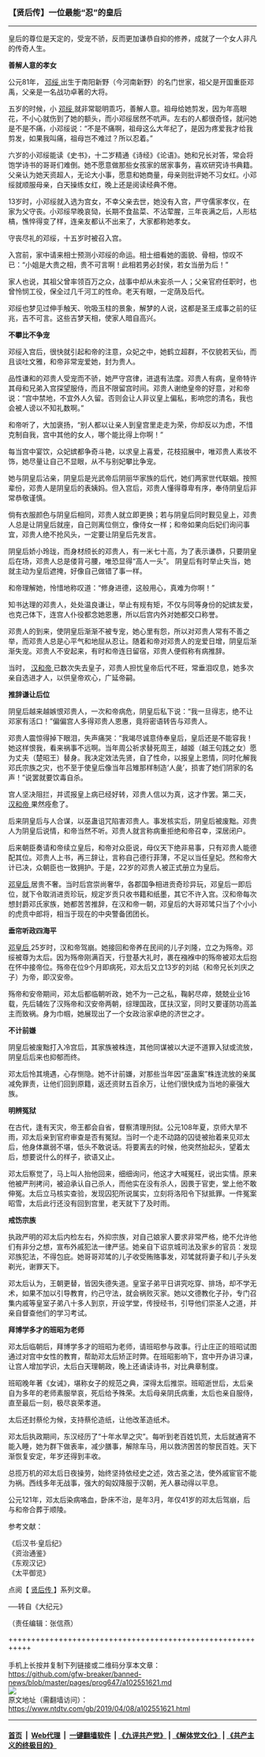 ### 【贤后传】一位最能“忍”的皇后
------------------------

<div class="post_content" itemprop="articleBody">
 <p>
  皇后的尊位是天定的，受宠不骄，反而更加谦恭自抑的修养，成就了一个女人非凡的传奇人生。
 </p>
 <p>
  <strong>
   善解人意的孝女
  </strong>
 </p>
 <p>
  公元81年，
  <a href="https://www.ntdtv.com/gb/邓绥.htm">
   邓绥
  </a>
  出生于南阳新野（今河南新野）的名门世家，祖父是开国重臣邓禹，父亲是一名战功卓著的大将。
 </p>
 <p>
  五岁的时候，小
  <a href="https://www.ntdtv.com/gb/邓绥.htm">
   邓绥
  </a>
  就非常聪明乖巧，善解人意。祖母给她剪发，因为年高眼花，不小心就伤到了她的额头，而小邓绥居然不吭声。左右的人都很奇怪，就问她是不是不痛，小邓绥说：“不是不痛啊，祖母这么大年纪了，是因为疼爱我才给我剪发，如果我叫痛，祖母岂不难过？所以忍着。”
 </p>
 <p>
  六岁的小邓绥能读《史书》，十二岁精通《诗经》《论语》。她和兄长对答，常会将饱学诗书的哥哥们难倒。她不愿意做那些女孩家的居家事务，喜欢研究诗书典籍。父亲认为她天资超人，无论大小事，愿意和她商量，母亲则批评她不习女红。小邓绥就顺服母亲，白天操练女红，晚上还是阅读经典不倦。
 </p>
 <p>
  13岁时，小邓绥就入选为宫女，不幸父亲去世，她没有入宫，严守儒家孝仪，在家为父守丧。小邓绥早晚哀恸，长期不食盐菜、不沾荤腥，三年丧满之后，人形枯槁，憔悴得变了样，连亲友都认不出来了，大家都称她孝女。
 </p>
 <p>
  守丧尽礼的邓绥，十五岁时被召入宫。
 </p>
 <p>
  入宫前，家中请来相士预测小邓绥的命运。相士细看她的面貌、骨相，惊叹不已：“小姐是大贵之相，贵不可言啊！此相若男必封侯，若女当册为后！”
 </p>
 <p>
  家人也说，其祖父曾率领百万之众，战事中却从未妄杀一人；父亲官府任职时，也曾怜悯工役，保全过几千河工的性命。老天有眼，一定荫及后代。
 </p>
 <p>
  邓绥也梦见过伸手触天、吮吸玉柱的景象，解梦的人说，这都是圣王成事之前的征兆，吉不可言。这些吉梦天相，使家人暗自高兴。
 </p>
 <p>
  <strong>
   不攀比不争宠
  </strong>
 </p>
 <p>
  邓绥入宫后，很快就引起和帝的注意，众妃之中，她鹤立超群，不仅貌若天仙，而且谈吐文雅，和帝非常宠爱她，封为贵人。
 </p>
 <p>
  品性谦和的邓贵人受宠而不骄，她严守宫律，进退有法度。邓贵人有病，皇帝特许其母和兄弟入宫探望服侍，而且不限留宫时间。邓贵人谢绝皇帝的好意，对和帝说：“宫中禁地，不宜外人久留。否则会让人非议皇上偏私，影响您的清名，我也会被人谤以不知礼数啊。”
 </p>
 <p>
  和帝听了，大加褒扬，“别人都以让亲人到皇宫里走走为荣，你却反以为虑，不惜克制自我，宫中其他的女人，哪个能比得上你啊！”
 </p>
 <p>
  每当宫中宴饮，众妃嫔都争奇斗艳，以求皇上喜爱，花枝招展中，唯邓贵人素妆不饰，她尽量让自己不显眼，从不与别妃攀比争宠。
 </p>
 <p>
  她与阴皇后沾亲，阴皇后是光武帝后阴丽华家族的后代，她们两家世代联姻。按照辈份，邓贵人是阴皇后的表姨妈。但入宫后，邓贵人懂得尊卑有序，奉侍阴皇后非常恭敬谨慎。
 </p>
 <p>
  倘有衣服颜色与阴皇后相同，邓贵人就立即更换；若与阴皇后同时觐见皇上，邓贵人总是让阴皇后就座，自己则离位侧立，像侍女一样；和帝如果向后妃们询问事宜，邓贵人绝不抢风头，一定要让阴皇后先发言。
 </p>
 <p>
  阴皇后娇小玲珑，而身材颀长的邓贵人，有一米七十高，为了表示谦恭，只要阴皇后在场，邓贵人总是偻背弓腰，唯恐显得“高人一头”。 阴皇后有时举止失当，她就主动为皇后遮掩，好像自己做错了事一样。
 </p>
 <p>
  和帝理解她，怜惜地称叹道：“修身进德，这般用心，真难为你啊！”
 </p>
 <p>
  知书达理的邓贵人，处处温良谦让，举止有规有矩，不仅与同等身份的妃嫔友爱，也克己体下，连宫人仆役都念她恩惠，所以后宫内外对她都交口称誉。
 </p>
 <p>
  邓贵人的到来，使阴皇后渐渐不被专宠，她心里有怨，所以对邓贵人常有不善之举，而邓贵人总是心平气和地屈从忍让。随着和帝对邓贵人的宠爱日增，阴皇后渐渐失宠。邓贵人不安起来，有时和帝连日留宿，邓贵人便假称有病推辞。
 </p>
 <p>
  当时，
  <a href="https://www.ntdtv.com/gb/汉和帝.htm">
   汉和帝
  </a>
  已数次失去皇子，邓贵人担忧皇帝后代不旺，常垂泪叹息，她多次亲自选进才人，以供皇帝欢心，广延帝嗣。
 </p>
 <p>
  <strong>
   推辞谦让后位
  </strong>
 </p>
 <p>
  阴皇后越来越嫉恨邓贵人，一次和帝病危，阴皇后私下说：“我一旦得志，绝不让邓家有活口！”偏偏宫人多得邓贵人恩惠，竟将密语转告与邓贵人。
 </p>
 <p>
  邓贵人震惊得掉下眼泪，失声痛哭：“我竭尽诚意侍奉皇后，皇后还是不能容我！她这样恨我，看来祸事不远啊。当年周公祈求替死周王，越姬（越王句践之女）愿为丈夫（楚昭王）替身。我决定效法先贤，自了性命，以报皇上恩情，同时化解我邓氏宗族之灾，也不至于使皇后像当年吕雉那样制造‘人彘’，损害了她们阴家的名声！”说罢就要饮毒自杀。
 </p>
 <p>
  宫人坚决阻拦，并谎报皇上病已经好转，邓贵人信以为真，这才作罢。第二天，
  <a href="https://www.ntdtv.com/gb/汉和帝.htm">
   汉和帝
  </a>
  果然痊愈了。
 </p>
 <p>
  后来阴皇后与人合谋，以巫蛊诅咒陷害邓贵人。事发核实后，阴皇后被废黜。邓贵人为阴皇后说情，和帝当然不听。邓贵人就言称病重拒绝和帝召幸，深居闭户。
 </p>
 <p>
  后来朝臣奏请和帝续立皇后，和帝对众臣说，母仪天下绝非易事，只有邓贵人能德配其位。邓贵人上书，再三辞让，言称自己德行菲薄，不足以当任皇妃。然和帝大计已决，众朝臣也一致拥护。于是，22岁的邓贵人被正式册立为皇后。
 </p>
 <p>
  <a href="https://www.ntdtv.com/gb/邓皇后.htm">
   邓皇后
  </a>
  居贵不奢。当时后宫崇尚奢华，各郡国争相进贡奇珍异玩，邓皇后一即后位，就下令取消进贡珍玩，规定岁贡只收书籍和纸墨，其它不许入宫。汉和帝每次想封爵邓氏家族，她都苦苦推辞，在汉和帝一朝，邓皇后的大哥邓骘只当了个小小的虎贲中郎将，相当于现在的中央警备团团长。
 </p>
 <p>
  <strong>
   垂帘听政四海平
  </strong>
 </p>
 <p>
  <a href="https://www.ntdtv.com/gb/邓皇后.htm">
   邓皇后
  </a>
  25岁时，汉和帝驾崩。她接回和帝养在民间的儿子刘隆，立之为殇帝。邓绥被尊为太后。因为殇帝刚满百天，行登基大礼时，裹在襁褓中的殇帝被邓太后抱在怀中接帝位。殇帝在位9个月即病死，邓太后又立13岁的刘祜（和帝兄长刘庆之子）为帝，即汉安帝。
 </p>
 <p>
  殇帝和安帝期间，邓太后都临朝听政，她不为一己之私，鞠躬尽瘁，兢兢业业16载，先后辅佐了汉殇帝和汉安帝两朝，综理国政，匡扶汉室，同时又要谨防功高盖主而致祸。身为巾帼，她展现出了一个女政治家卓绝的济世之才。
 </p>
 <p>
  <strong>
   不计前嫌
  </strong>
 </p>
 <p>
  阴皇后被废黜打入冷宫后，其家族被株连，其他同谋被以大逆不道罪入狱或流放，阴皇后后来也抑郁而终。
 </p>
 <p>
  邓太后怜其境遇，心存恻隐。她不计前嫌，对那些当年因“巫蛊案”株连流放的亲属减免罪责，让他们回到原籍，返还资财五百余万，让他们很快成为当地的豪强大族。
 </p>
 <p>
  <strong>
   明辨冤狱
  </strong>
 </p>
 <p>
  在古代，逢有天灾，帝王都会自省，督察清理刑狱。公元108年夏，京师大旱不雨，邓太后亲到官府审查是否有冤狱。当时一个走不动路的囚徒被抬着来见邓太后，他身体羸弱不堪，低头不敢说话。将要离去的时候，他突然抬起头，望着太后，想要说什么的样子，欲语又止。
 </p>
 <p>
  邓太后察觉了，马上叫人抬他回来，细细询问，他这才大喊冤枉，说出实情。原来他被严刑拷问，被迫承认自己杀人，而他实在没有杀人，因畏于官吏，堂上他不敢伸冤。太后立马核实查验，发现囚犯所说属实，立刻将洛阳令下狱抵罪。一件冤案昭雪，太后此行还没有回到宫里，老天就下了及时雨。
 </p>
 <p>
  <strong>
   戒饬宗族
  </strong>
 </p>
 <p>
  执政严明的邓太后内检左右，外抑宗族，对自己娘家人要求非常严格，绝不允许他们有非分之想，宣布外戚犯法一律严惩。她亲自下诏京城司法及家乡的官员：发现邓族犯法，不得包庇。她哥哥邓骘的儿子收受贿赂事发，邓骘就将妻子和儿子头发剃光，谢罪天下。
 </p>
 <p>
  邓太后认为，王朝更替，皆因失德失道。皇室子弟平日讲究吃穿、排场，却不学无术，如果不加以引导教育，约己守法，就会祸败灭家。她以文德教化子孙，专门召集内戚等皇室子弟八十多人到京，开设学堂，传授经书，引导他们崇圣人之道，并亲自督查他们的学习考试。
 </p>
 <p>
  <strong>
   拜博学多才的班昭为老师
  </strong>
 </p>
 <p>
  邓太后临朝后，拜博学多才的班昭为老师，请班昭参与政事。行止庄正的班昭试图通过对宫中女性的教育，帮助邓太后矫正时弊。在班昭影响下，宫中开办讲习课，让宫人增加学识，太后白天理朝政，晚上还诵读诗书，对比典章制度。
 </p>
 <p>
  班昭晚年著《女诫》，堪称女子的规范之典，深得太后推崇。班昭逝世后，太后亲自为多年的老师素服举哀，死后给予殊荣。太后母亲阴氏病重，太后也亲自服侍，直至最后一刻，极尽哀荣孝道。
 </p>
 <p>
  太后还封蔡伦为候，支持蔡伦造纸，让他改革造纸术。
 </p>
 <p>
  邓太后执政期间，东汉经历了“十年水旱之灾”。每听到老百姓饥荒，太后就通宵不能入睡，她为群下做表率，减少膳事，解除车马，用以救济困苦的黎民百姓。天下渐恢复安定，年岁还得到丰收。
 </p>
 <p>
  总揽万机的邓太后日夜操劳，始终坚持依经史之述，效古圣之法，使外戚宦官不能为祸。西线多年无战事，强大的匈奴降服于汉朝，羌人暴动得以平息。
 </p>
 <p>
  公元121年，邓太后染病咯血，卧床不治，是年3月，年仅41岁的邓太后驾崩，后与和帝合葬于顺陵。
 </p>
 <p>
  参考文献：
 </p>
 <p>
  《后汉书·皇后纪》
  <br/>
  《资治通鉴》
  <br/>
  《东观汉记》
  <br/>
  《太平御览》
 </p>
 <p>
  点阅【
  <a href="https://www.ntdtv.com/gb/贤后传.htm">
   贤后传
  </a>
  】系列文章。
 </p>
 <p>
  ──转自《大纪元》
 </p>
 <p>
  （责任编辑：张信燕）
 </p>
 <div class="single_ad">
 </div>
</div>

+++++++++++++++++++++++++++++++++++++++++++++++++++++++++++<br/><br/>
手机上长按并复制下列链接或二维码分享本文章：<br/>
https://github.com/gfw-breaker/banned-news/blob/master/pages/prog647/a102551621.md <br/>
<a href='https://github.com/gfw-breaker/banned-news/blob/master/pages/prog647/a102551621.md'><img src='https://github.com/gfw-breaker/banned-news/blob/master/pages/prog647/a102551621.md.png'/></a> <br/>
原文地址（需翻墙访问）：https://www.ntdtv.com/gb/2019/04/08/a102551621.html


------------------------
#### [首页](https://github.com/gfw-breaker/banned-news/blob/master/README.md) &nbsp;|&nbsp; [Web代理](https://github.com/labour-camp/helloworld) &nbsp;|&nbsp; [一键翻墙软件](https://github.com/gfw-breaker/nogfw/blob/master/README.md) &nbsp;| [《九评共产党》](https://github.com/gfw-breaker/9ping.md/blob/master/README.md#九评之一评共产党是什么) | [《解体党文化》](https://github.com/gfw-breaker/jtdwh.md/blob/master/README.md) | [《共产主义的终极目的》](https://github.com/gfw-breaker/gczydzjmd.md/blob/master/README.md)


